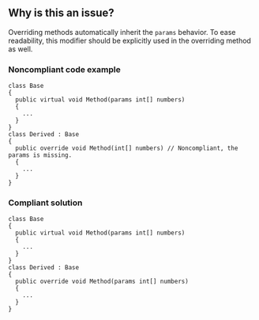 ## Why is this an issue?
 
Overriding methods automatically inherit the `params` behavior. To ease readability, this modifier should be explicitly used in the overriding method as well.
 
### Noncompliant code example

    class Base
    {
      public virtual void Method(params int[] numbers)
      {
        ...
      }
    }
    class Derived : Base
    {
      public override void Method(int[] numbers) // Noncompliant, the params is missing.
      {
        ...
      }
    }

### Compliant solution

    class Base
    {
      public virtual void Method(params int[] numbers)
      {
        ...
      }
    }
    class Derived : Base
    {
      public override void Method(params int[] numbers)
      {
        ...
      }
    }